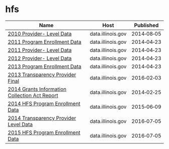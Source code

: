 # hfs

Name | Host | Published
---- | ---- | ---------
[2010 Provider- Level Data](../datasets/nfi2-2aih.md) | data.illinois.gov | 2014&#x2011;08&#x2011;05
[2011 Program Enrollment Data](../datasets/4py4-2jin.md) | data.illinois.gov | 2014&#x2011;04&#x2011;23
[2011 Provider- Level Data](../datasets/ifaa-ww6b.md) | data.illinois.gov | 2014&#x2011;04&#x2011;23
[2012 Provider- Level Data](../datasets/fb9d-x3ms.md) | data.illinois.gov | 2014&#x2011;04&#x2011;23
[2013 Program Enrollment Data](../datasets/dfxi-9jmz.md) | data.illinois.gov | 2014&#x2011;04&#x2011;23
[2013 Transparency Provider Final](../datasets/4aj8-93ej.md) | data.illinois.gov | 2016&#x2011;02&#x2011;03
[2014 Grants Information Collection Act Report](../datasets/awrz-f99w.md) | data.illinois.gov | 2014&#x2011;02&#x2011;25
[2014 HFS Program Enrollment Data](../datasets/9vqk-fygn.md) | data.illinois.gov | 2015&#x2011;06&#x2011;09
[2014 Transparency Provider Level Data](../datasets/86i3-9wpd.md) | data.illinois.gov | 2016&#x2011;07&#x2011;05
[2015 HFS Program Enrollment Data](../datasets/uiy2-j3ig.md) | data.illinois.gov | 2016&#x2011;07&#x2011;05

